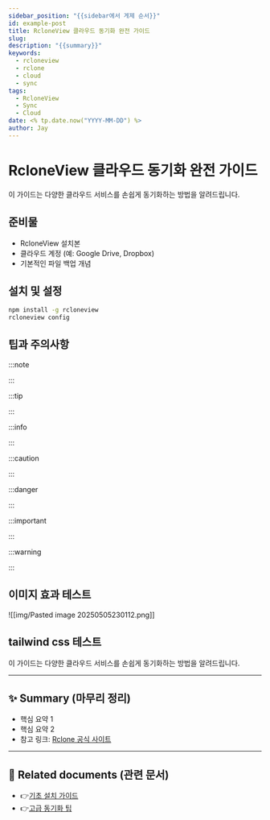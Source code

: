 ```yaml
---
sidebar_position: "{{sidebar에서 게제 순서}}"
id: example-post
title: RcloneView 클라우드 동기화 완전 가이드
slug: 
description: "{{summary}}"
keywords:
  - rcloneview
  - rclone
  - cloud
  - sync
tags:
  - RcloneView
  - Sync
  - Cloud
date: <% tp.date.now("YYYY-MM-DD") %>
author: Jay
---
```


# RcloneView 클라우드 동기화 완전 가이드

  이 가이드는 다양한 클라우드 서비스를 손쉽게 동기화하는 방법을 알려드립니다.


## 준비물

- RcloneView 설치본
- 클라우드 계정 (예: Google Drive, Dropbox)
- 기본적인 파일 백업 개념

## 설치 및 설정

```bash
npm install -g rcloneview
rcloneview config
```

## 팁과 주의사항


:::note

:::

:::tip

:::

:::info

:::

:::caution

:::

:::danger

:::

:::important

:::

:::warning

:::

## 이미지 효과 테스트

![[img/Pasted image 20250505230112.png]]

## tailwind css 테스트

<div class="p-4 bg-blue-500 text-white text-center rounded-lg font-bold text-lg">
  이 가이드는 다양한 클라우드 서비스를 손쉽게 동기화하는 방법을 알려드립니다.
</div>

---

## ✨ Summary (마무리 정리)

- 핵심 요약 1
- 핵심 요약 2
- 참고 링크: [Rclone 공식 사이트](https://rclone.org/)

---

## 📎 Related documents (관련 문서)

- 👉[기초 설치 가이드](app://obsidian.md/tutorials/install-guide)
- 👉[고급 동기화 팁](app://obsidian.md/guides/advanced-sync)


